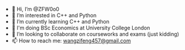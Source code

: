- 👋 Hi, I’m @ZFW0o0
- 👀 I’m interested in C++ and Python
- 🌱 I’m currently learning C++ and Python
- 🏫 I'm doing BSc Economics at University College London
- 💞️ I’m looking to collaborate on courseworks and exams (just kidding)
- 📫 How to reach me: wangzifeng457@gmail.com

<!---
ZFW0o0/ZFW0o0 is a ✨ special ✨ repository because its `README.md` (this file) appears on your GitHub profile.
You can click the Preview link to take a look at your changes.
--->
